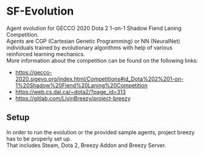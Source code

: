 # SF-Evolution

Agent evolution for GECCO 2020 Dota 2 1-on-1 Shadow Fiend Laning Competition.  
Agents are CGP (Cartesian Genetic Programming) or NN (NeuralNet) individuals trained by evolutionary algorithms with help of various reinforced learning mechanics.  
More information about the competition can be found on the following links:
 - https://gecco-2020.sigevo.org/index.html/Competitions#id_Dota%202%201-on-1%20Shadow%20Fiend%20Laning%20Competition
 - https://web.cs.dal.ca/~dota2/?page_id=313
 - https://gitlab.com/LivinBreezy/project-breezy

## Setup

In order to run the evolution or the provided sample agents, project breezy has to be properly set up.  
That includes Steam, Dota 2, Breezy Addon and Breezy Server.  

